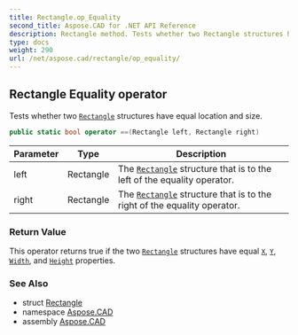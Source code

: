 ```yaml
---
title: Rectangle.op_Equality
second_title: Aspose.CAD for .NET API Reference
description: Rectangle method. Tests whether two Rectangle structures have equal location and size
type: docs
weight: 290
url: /net/aspose.cad/rectangle/op_equality/
---
```

## Rectangle Equality operator

Tests whether two [`Rectangle`](../) structures have equal location and size.

```csharp
public static bool operator ==(Rectangle left, Rectangle right)
```

| Parameter | Type | Description |
| --- | --- | --- |
| left | Rectangle | The [`Rectangle`](../) structure that is to the left of the equality operator. |
| right | Rectangle | The [`Rectangle`](../) structure that is to the right of the equality operator. |

### Return Value

This operator returns true if the two [`Rectangle`](../) structures have equal [`X`](../x/), [`Y`](../y/), [`Width`](../width/), and [`Height`](../height/) properties.

### See Also

* struct [Rectangle](../)
* namespace [Aspose.CAD](../../rectangle/)
* assembly [Aspose.CAD](../../../)



